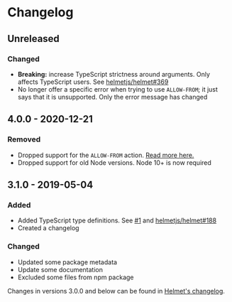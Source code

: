 # Changelog

## Unreleased

### Changed

- **Breaking:** increase TypeScript strictness around arguments. Only affects TypeScript users. See [helmetjs/helmet#369](https://github.com/helmetjs/helmet/issues/369)
- No longer offer a specific error when trying to use `ALLOW-FROM`; it just says that it is unsupported. Only the error message has changed

## 4.0.0 - 2020-12-21

### Removed

- Dropped support for the `ALLOW-FROM` action. [Read more here.](https://github.com/helmetjs/helmet/wiki/How-to-use-X%E2%80%93Frame%E2%80%93Options's-%60ALLOW%E2%80%93FROM%60-directive)
- Dropped support for old Node versions. Node 10+ is now required

## 3.1.0 - 2019-05-04

### Added

- Added TypeScript type definitions. See [#1](https://github.com/helmetjs/frameguard/pull/16) and [helmetjs/helmet#188](https://github.com/helmetjs/helmet/issues/188)
- Created a changelog

### Changed

- Updated some package metadata
- Update some documentation
- Excluded some files from npm package

Changes in versions 3.0.0 and below can be found in [Helmet's changelog](https://github.com/helmetjs/helmet/blob/master/CHANGELOG.md).
